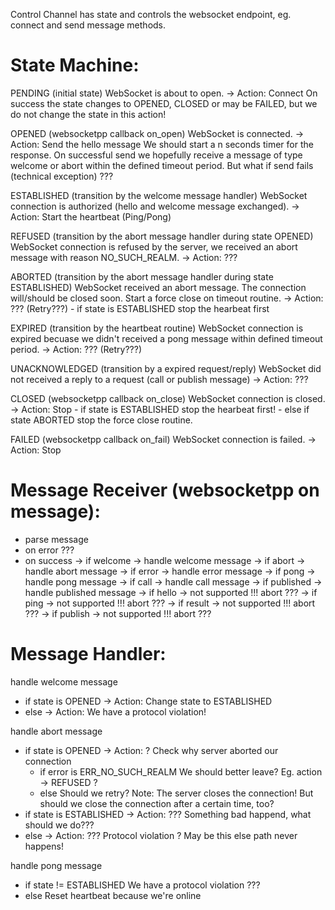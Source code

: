 Control Channel has state and controls the websocket endpoint, eg. connect and send message methods.

State Machine:
==============

PENDING (initial state)
  WebSocket is about to open.
  -> Action: Connect
     On success the state changes to OPENED, CLOSED or may be FAILED,
     but we do not change the state in this action!

OPENED (websocketpp callback on_open)
  WebSocket is connected.
  -> Action: Send the hello message
     We should start a n seconds timer for the response.
     On successful send we hopefully receive a message of type welcome or abort within the defined timeout period.
     But what if send fails (technical exception) ???

ESTABLISHED (transition by the welcome message handler)
  WebSocket connection is authorized (hello and welcome message exchanged).
  -> Action: Start the heartbeat (Ping/Pong) 

REFUSED (transition by the abort message handler during state OPENED)
  WebSocket connection is refused by the server, we received an abort message
  with reason NO_SUCH_REALM.
  -> Action: ???

ABORTED (transition by the abort message handler during state ESTABLISHED)
  WebSocket received an abort message. The connection will/should be closed soon.
  Start a force close on timeout routine.
  -> Action: ??? (Retry???)
     - if state is ESTABLISHED stop the hearbeat first

EXPIRED (transition by the heartbeat routine)
  WebSocket connection is expired becuase we didn't received a pong message within defined timeout period.
  -> Action: ??? (Retry???)

UNACKNOWLEDGED (transition by a expired request/reply)
  WebSocket did not received a reply to a request (call or publish message)
  -> Action: ???

CLOSED (websocketpp callback on_close)
  WebSocket connection is closed.
  -> Action: Stop 
     - if state is ESTABLISHED stop the hearbeat first!
     - else if state ABORTED stop the force close routine.

FAILED (websocketpp callback on_fail)
  WebSocket connection is failed.
  -> Action: Stop




Message Receiver (websocketpp on message):
==========================================

  - parse message
  - on error ???
  - on success
    -> if welcome   -> handle welcome message
    -> if abort     -> handle abort message
    -> if error     -> handle error message
    -> if pong      -> handle pong message
    -> if call      -> handle call message
    -> if published -> handle published message
    -> if hello     -> not supported !!! abort ???
    -> if ping      -> not supported !!! abort ???
    -> if result    -> not supported !!! abort ???
    -> if publish   -> not supported !!! abort ???

Message Handler:
================

handle welcome message
  - if state is OPENED
    -> Action: Change state to ESTABLISHED
  - else
    -> Action: We have a protocol violation!


handle abort message
  - if state is OPENED
    -> Action: ?
       Check why server aborted our connection
       - if error is ERR_NO_SUCH_REALM 
         We should better leave? Eg. action -> REFUSED ?
       - else
         Should we retry?
       Note: The server closes the connection! But should we close the connection after a certain time, too?
  - if state is ESTABLISHED
    -> Action: ???
       Something bad happend, what should we do???
  - else
    -> Action: ???
       Protocol violation ? May be this else path never happens! 

handle pong message
  - if state != ESTABLISHED
      We have a protocol violation ???
  - else
      Reset heartbeat because we're online
